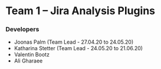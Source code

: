 # Team 1 – Jira Analysis Plugins

### Developers
- Joonas Palm (Team Lead - 27.04.20 to 24.05.20)
- Katharina Stetter (Team Lead - 24.05.20 to 21.06.20)
- Valentin Bootz
- Ali Gharaee

